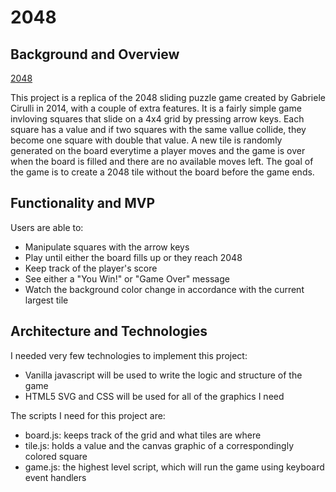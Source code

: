 # 2048

## Background and Overview

[2048](https://rexbodoia.github.io/2048/)

This project is a replica of the 2048 sliding puzzle game created by Gabriele Cirulli in 2014, with a couple of extra features. It is a fairly simple game invloving squares that slide on a 4x4 grid by pressing arrow keys. Each square has a value and if two squares with the same vallue collide, they become one square with double that value. A new tile is randomly generated on the board everytime a player moves and the game is over when the board is filled and there are no available moves left. The goal of the game is to create a 2048 tile without the board before the game ends.

## Functionality and MVP

Users are able to:
+ Manipulate squares with the arrow keys
+ Play until either the board fills up or they reach 2048
+ Keep track of the player's score
+ See either a "You Win!" or "Game Over" message
+ Watch the background color change in accordance with the current largest tile

## Architecture and Technologies

I needed very few technologies to implement this project:

+ Vanilla javascript will be used to write the logic and structure of the game
+ HTML5 SVG and CSS will be used for all of the graphics I need

The scripts I need for this project are:

+ board.js: keeps track of the grid and what tiles are where
+ tile.js: holds a value and the canvas graphic of a correspondingly colored square
+ game.js: the highest level script, which will run the game using keyboard event handlers
